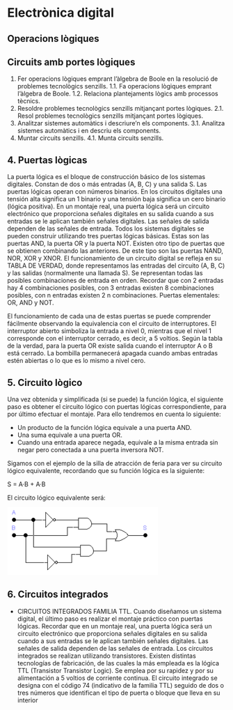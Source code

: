 # Electrònica digital




## Operacions lògiques

## Circuits amb portes lògiques

1. Fer operacions lògiques emprant l’àlgebra de Boole en la resolució de problemes tecnològics senzills.
1.1. Fa operacions lògiques emprant l’àlgebra de Boole.
1.2. Relaciona plantejaments lògics amb processos tècnics.
2. Resoldre problemes tecnològics senzills mitjançant portes lògiques.
2.1. Resol problemes tecnològics senzills mitjançant portes lògiques.
3. Analitzar sistemes automàtics i descriure’n els components.
3.1. Analitza sistemes automàtics i en descriu els components.
4. Muntar circuits senzills.
4.1. Munta circuits senzills.

## 4. Puertas lògicas

La puerta lógica es el bloque de construcción básico de los sistemas digitales. Constan de
dos o más entradas (A, B, C) y una salida S. Las puertas lógicas operan con números binarios. En los
circuitos digitales una tensión alta significa un 1 binario y una tensión baja significa un cero binario
(lógica positiva).
En un montaje real, una puerta lógica será un circuito electrónico que proporciona señales
digitales en su salida cuando a sus entradas se le aplican también señales digitales. Las señales de
salida dependen de las señales de entrada.
Todos los sistemas digitales se pueden construir utilizando tres puertas lógicas básicas.
Estas son las puertas AND, la puerta OR y la puerta NOT.
Existen otro tipo de puertas que se obtienen combinando las anteriores. De este tipo son las
puertas NAND, NOR, XOR y XNOR.
El funcionamiento de un circuito digital se refleja en su TABLA DE VERDAD, donde
representamos las entradas del circuito (A, B, C) y las salidas (normalmente una llamada S).
Se representan todas las posibles combinaciones de entrada en orden. Recordar que con 2
entradas hay 4 combinaciones posibles, con 3 entradas existen 8 combinaciones posibles, con n
entradas existen 2
n
combinaciones.
Puertas elementales: OR, AND y NOT.



El funcionamiento de cada una de estas puertas se puede comprender fácilmente observando la
equivalencia con el circuito de interruptores. El interruptor abierto simboliza la entrada a nivel 0,
mientras que el nivel 1 corresponde con el interruptor cerrado, es decir, a 5 voltios.
Según la tabla de la verdad, para la puerta OR existe salida cuando el interruptor A o B está
cerrado. La bombilla permanecerá apagada cuando ambas entradas estén abiertas o lo que es lo
mismo a nivel cero.

## 5. Circuito lògico

Una vez obtenida y simplificada (si se puede) la función lógica, el siguiente paso es obtener el
circuito lógico con puertas lógicas correspondiente, para por último efectuar el montaje. Para ello
tendremos en cuenta lo siguiente:

- Un producto de la función lógica equivale a una puerta AND.
- Una suma equivale a una puerta OR.
- Cuando una entrada aparece negada, equivale a la misma entrada sin negar pero conectada a
una puerta inversora NOT.

Sigamos con el ejemplo de la silla de atracción de feria para ver su circuito lógico equivalente,
recordando que su función lógica es la siguiente:

S = A·B + A·B

El circuito lógico equivalente será:

![](img/2022-12-21-09-24-47.png)

## 6. Circuitos integrados

- CIRCUITOS INTEGRADOS FAMILIA TTL.
Cuando diseñamos un sistema digital, el último paso es realizar el montaje práctico con puertas
lógicas. Recordar que en un montaje real, una puerta lógica será un circuito electrónico que
proporciona señales digitales en su salida cuando a sus entradas se le aplican también señales
digitales. Las señales de salida dependen de las señales de entrada.
Los circuitos integrados se realizan utilizando transistores. Existen distintas tecnologías de
fabricación, de las cuales la más empleada es la lógica TTL (Transistor Transistor Logic). Se emplea
por su rapidez y por su alimentación a 5 voltios de corriente continua.
El circuito integrado se designa con el código 74 (indicativo de la familia TTL) seguido de dos o
tres números que identifican el tipo de puerta o bloque que lleva en su interior